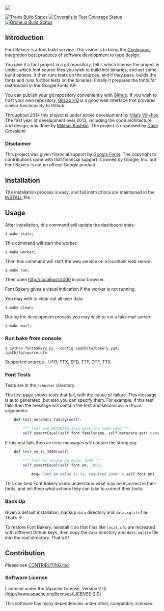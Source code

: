 <img src="https://raw.github.com/googlefonts/fontbakery/master/docs/image.png">

[![Travis Build Status](https://travis-ci.org/googlefonts/fontbakery.svg)](https://travis-ci.org/googlefonts/fontbakery)
[![Coveralls.io Test Coverage Status](https://img.shields.io/coveralls/googlefonts/fontbakery.svg)](https://coveralls.io/r/googlefonts/fontbakery)
[![Drone.io Build Status](https://drone.io/github.com/googlefonts/fontbakery/status.png)](https://drone.io/github.com/googlefonts/fontbakery/latest)

## Introduction

Font Bakery is a font build service. The vision is to bring the [Continuous Integration](http://en.wikipedia.org/wiki/Continuous_integration) best practices of software development to [type design](http://en.wikipedia.org/wiki/Type_design).

You give it a font project in a git repository, tell it which license the project is under, which font source files you wish to build into binaries, and set some build options. It then runs tests on the sources, and if they pass, builds the fonts and runs further tests on the binaries. Finally it prepares the fonts for distribution in the Google Fonts API.

You can publish your git repository conveniently with [Github](http://github.com). If you wish to host your own repository, [GitLab HQ](https://github.com/gitlabhq/gitlabhq) is a good web interface that provides similar functionality to Github.

Throughout 2014 this project is under active development by [Vitaly Volkhov](http://github.com/hash3g). The first year of development over 2013, including the code architecture and design, was done by [Mikhail Kashkin](http://github.com/xen). The project is organised by [Dave Crossland](http://github.com/davelab6)

### Disclaimer

This project was given financial support by [Google Fonts](http://github.com/googlefonts). The copyright to contributions done with that financial support is owned by Google, Inc. but Font Bakery is not an official Google product.

## Installation

The installation process is easy, and full instructions are maintained in the [INSTALL](https://github.com/xen/fontbakery/blob/master/INSTALL.md) file.

## Usage

After installation, this command will update the dashboard stats:

    $ make stats;

This command will start the worker:

    $ make worker;

Then this command will start the web service on a localhost web server:

    $ make run;

Then open [http://localhost:5000](http://localhost:5000) in your browser.

Font Bakery gives a visual indication if the worker is not running.

You may with to clear out all user data:

    $ make clean;

During the development process you may wish to run a fake mail server:

    $ make mail;


### Run bake from console

    $ python fontbakery.py --config /path/to/bakery.yaml /path/to/source.ufo

Supported sources - UFO, TTX, SFD, TTF, OTF, TTX

### Font Tests

Tests are in the `/checker` directory.

The test page shows tests that fail, with the cause of failure. This message is auto generated, but also you can specify them. For example, if this test fails then the message will contain the first and second `assertEqual` arguments:


```py
    def test_metadata_family(self):

        """ Font and METADATA.json have the same name """
        self.assertEqual(self.font.familyname, self.metadata.get('name', None))
```

If this test fails then an error messages will contain the string `msg`:

```py
    def test_em_is_1000(self):

        """ Font em should be equal 1000 """
        self.assertEqual(self.font.em, 1000,

            msg="Font em value is %s, required 1000" % self.font.em)
```

This can help Font Bakery users understand what may be incorrect in their fonts, and tell them what actions they can take to correct their fonts.

### Back Up

Given a default installation, backup `data` directory and `data.sqlite` file. That’s it!

To restore Font Bakery, reinstall it so that files like `local.cfg` are recreated with different Github keys, then copy the `data` directory and `data.sqlite` file into the root directory. That's it!

## Contribution

Please see [CONTRIBUTING.md](./CONTRIBUTING.md)

### Software License

Licensed under the (Apache License, Version 2.0](http://www.apache.org/licenses/LICENSE-2.0)

This software has many dependencies under other, compatible, licenses.
